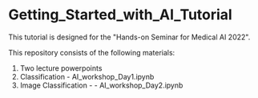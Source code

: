 # Getting_Started_with_AI_Tutorial

This tutorial is designed for the "Hands-on Seminar for Medical AI 2022". 

This repository consists of the following materials:
1. Two lecture powerpoints
2. Classification - AI_workshop_Day1.ipynb
3. Image Classification - - AI_workshop_Day2.ipynb



